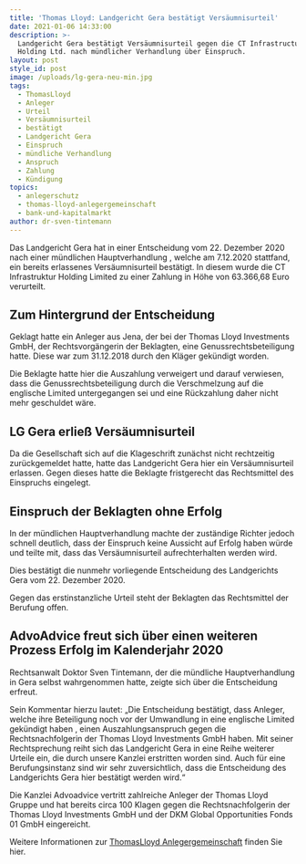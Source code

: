 ```yaml
---
title: 'Thomas Lloyd: Landgericht Gera bestätigt Versäumnisurteil'
date: 2021-01-06 14:33:00
description: >-
  Landgericht Gera bestätigt Versäumnisurteil gegen die CT Infrastructure
  Holding Ltd. nach mündlicher Verhandlung über Einspruch.
layout: post
style_id: post
image: /uploads/lg-gera-neu-min.jpg
tags:
  - ThomasLloyd
  - Anleger
  - Urteil
  - Versäumnisurteil
  - bestätigt
  - Landgericht Gera
  - Einspruch
  - mündliche Verhandlung
  - Anspruch
  - Zahlung
  - Kündigung
topics:
  - anlegerschutz
  - thomas-lloyd-anlegergemeinschaft
  - bank-und-kapitalmarkt
author: dr-sven-tintemann
---
```

Das Landgericht Gera hat in einer Entscheidung vom 22. Dezember 2020 nach einer mündlichen Hauptverhandlung , welche am 7.12.2020 stattfand, ein bereits erlassenes Versäumnisurteil bestätigt. In diesem wurde die CT Infrastruktur Holding Limited zu einer Zahlung in Höhe von 63.366,68 Euro verurteilt.

## Zum Hintergrund der Entscheidung

Geklagt hatte ein Anleger aus Jena, der bei der Thomas Lloyd Investments GmbH, der Rechtsvorgängerin der Beklagten, eine Genussrechtsbeteiligung hatte. Diese war zum 31.12.2018 durch den Kläger gekündigt worden.

Die Beklagte hatte hier die Auszahlung verweigert und darauf verwiesen, dass die Genussrechtsbeteiligung durch die Verschmelzung auf die englische Limited untergegangen sei und eine Rückzahlung daher nicht mehr geschuldet wäre.

## LG Gera erließ Versäumnisurteil

Da die Gesellschaft sich auf die Klageschrift zunächst nicht rechtzeitig zurückgemeldet hatte, hatte das Landgericht Gera hier ein Versäumnisurteil erlassen. Gegen dieses hatte die Beklagte fristgerecht das Rechtsmittel des Einspruchs eingelegt.

## Einspruch der Beklagten ohne Erfolg

In der mündlichen Hauptverhandlung machte der zuständige Richter jedoch schnell deutlich, dass der Einspruch keine Aussicht auf Erfolg haben würde und teilte mit, dass das Versäumnisurteil aufrechterhalten werden wird.

Dies bestätigt die nunmehr vorliegende Entscheidung des Landgerichts Gera vom 22. Dezember 2020.

Gegen das erstinstanzliche Urteil steht der Beklagten das Rechtsmittel der Berufung offen.

## AdvoAdvice freut sich über einen weiteren Prozess Erfolg im Kalenderjahr 2020

Rechtsanwalt Doktor Sven Tintemann, der die mündliche Hauptverhandlung in Gera selbst wahrgenommen hatte, zeigte sich über die Entscheidung erfreut.

Sein Kommentar hierzu lautet: „Die Entscheidung bestätigt, dass Anleger, welche ihre Beteiligung noch vor der Umwandlung in eine englische Limited gekündigt haben , einen Auszahlungsanspruch gegen die Rechtsnachfolgerin der Thomas Lloyd Investments GmbH haben. Mit seiner Rechtsprechung reiht sich das Landgericht Gera in eine Reihe weiterer Urteile ein, die durch unsere Kanzlei erstritten worden sind. Auch für eine Berufungsinstanz sind wir sehr zuversichtlich, dass die Entscheidung des Landgerichts Gera hier bestätigt werden wird.“

Die Kanzlei Advoadvice vertritt zahlreiche Anleger der Thomas Lloyd Gruppe und hat bereits circa 100 Klagen gegen die Rechtsnachfolgerin der Thomas Lloyd Investments GmbH und der DKM Global Opportunities Fonds 01 GmbH eingereicht.&nbsp;

Weitere Informationen zur [ThomasLloyd Anlegergemeinschaft](/themen/thomas-lloyd-anlegergemeinschaft/) finden Sie hier.&nbsp;
